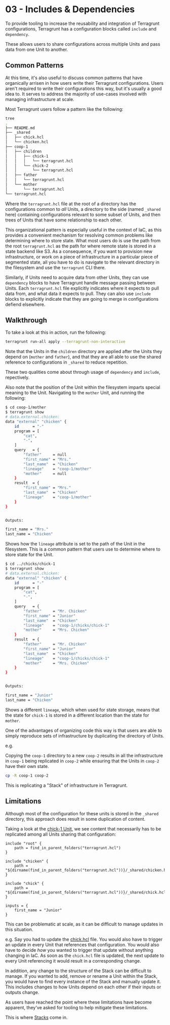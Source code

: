 # 03 - Includes & Dependencies

To provide tooling to increase the reusability and integration of Terragrunt configurations, Terragrunt has a configuration blocks called `include` and `dependency`.

These allows users to share configurations across multiple Units and pass data from one Unit to another.

## Common Patterns

At this time, it's also useful to discuss common patterns that have organically arrisen in how users write their Terragrunt configurations. Users aren't required to write their configurations this way, but it's usually a good idea to. It serves to address the majority of use-cases involved with managing infrastructure at scale.

Most Terragrunt users follow a pattern like the following:

```bash
tree
.
├── README.md
├── _shared
│   ├── chick.hcl
│   └── chicken.hcl
├── coop-1
│   ├── children
│   │   ├── chick-1
│   │   │   └── terragrunt.hcl
│   │   └── chick-2
│   │       └── terragrunt.hcl
│   ├── father
│   │   └── terragrunt.hcl
│   └── mother
│       └── terragrunt.hcl
└── terragrunt.hcl
```

Where the `terragrunt.hcl` file at the root of a directory has the configurations common to _all_ Units, a directory to the side (named `_shared` here) containing configurations relevant to some subset of Units, and then trees of Units that have some relationship to each other.

This organizational pattern is especially useful in the context of IaC, as this provides a convenient mechanism for resolving common problems like determining where to store state. What most users do is use the path from the root `terragrunt.hcl` as the path for where remote state is stored in a state backend like S3. As a consequence, if you want to provision new infrastructure, or work on a piece of infrastructure in a particular piece of segmented state, all you have to do is navigate to the relevant directory in the filesystem and use the `terragrunt` CLI there.

Similarly, if Units need to acquire data from other Units, they can use `dependency` blocks to have Terragrunt handle message passing between Units. Each `terragrunt.hcl` file explicitly indicates where it expects to pull data from, and what data it expects to pull. They can also use `include` blocks to explicitly indicate that they are going to merge in configurations defiend elsewhere.

## Walkthrough

To take a look at this in action, run the following:

```bash
terragrunt run-all apply --terragrunt-non-interactive
```

Note that the Units in the `children` directory are applied after the Units they depend on (`mother` and `father`), and that they are all able to use the shared reference to configurations in `_shared` to reduce repetition.

These two qualities come about through usage of `dependency` and `include`, repectively.

Also note that the position of the Unit within the filesystem imparts special meaning to the Unit. Navigating to the `mother` Unit, and running the following:

```bash
$ cd coop-1/mother
$ terragrunt show
# data.external.chicken:
data "external" "chicken" {
    id      = "-"
    program = [
        "cat",
        "-",
    ]
    query   = {
        "father"     = null
        "first_name" = "Mrs."
        "last_name"  = "Chicken"
        "lineage"    = "coop-1/mother"
        "mother"     = null
    }
    result  = {
        "first_name" = "Mrs."
        "last_name"  = "Chicken"
        "lineage"    = "coop-1/mother"
    }
}


Outputs:

first_name = "Mrs."
last_name = "Chicken"
```

Shows how the `lineage` attribute is set to the path of the Unit in the filesystem. This is a common pattern that users use to determine where to store state for the Unit.

```bash
$ cd ../chicks/chick-1
$ terragrunt show
# data.external.chicken:
data "external" "chicken" {
    id      = "-"
    program = [
        "cat",
        "-",
    ]
    query   = {
        "father"     = "Mr. Chicken"
        "first_name" = "Junior"
        "last_name"  = "Chicken"
        "lineage"    = "coop-1/chicks/chick-1"
        "mother"     = "Mrs. Chicken"
    }
    result  = {
        "father"     = "Mr. Chicken"
        "first_name" = "Junior"
        "last_name"  = "Chicken"
        "lineage"    = "coop-1/chicks/chick-1"
        "mother"     = "Mrs. Chicken"
    }
}


Outputs:

first_name = "Junior"
last_name = "Chicken"
```

Shows a different `lineage`, which when used for state storage, means that the state for `chick-1` is stored in a different location than the state for `mother`.

One of the advantages of organizing code this way is that users are able to simply reproduce sets of infrastructure by duplicating the directory of Units.

e.g.

Copying the `coop-1` directory to a new `coop-2` results in all the infrastructure in `coop-1` being replicated in `coop-2` while ensuring that the Units in `coop-2` have their own state.

```bash
cp -R coop-1 coop-2
```

This is replicating a "Stack" of infrastructure in Terragrunt.

## Limitations

Although most of the configuration for these units is stored in the `_shared` directory, this approach does result in some duplication of content.

Taking a look at the [chick-1 Unit](./coop-1/chicks/chick-1/terragrunt.hcl), we see content that necessarily has to be replicated among all Units sharing that configuration:

```hcl
include "root" {
	path = find_in_parent_folders("terragrunt.hcl")
}

include "chicken" {
	path = "${dirname(find_in_parent_folders("terragrunt.hcl"))}/_shared/chicken.hcl"
}

include "chick" {
	path = "${dirname(find_in_parent_folders("terragrunt.hcl"))}/_shared/chick.hcl"
}

inputs = {
	first_name = "Junior"
}
```

This can be problematic at scale, as it can be difficult to manage updates in this situation.

e.g. Say you had to update the [chick.hcl](./_shared/chick.hcl) file. You would also have to trigger an update in every Unit that references that configuration. You would also have to decide _how_ you wanted to trigger that update without anything changing in IaC. As soon as the `chick.hcl` file is updated, the next update to every Unit referencing it would result in a corresponding change.

In addition, any change to the structure of the Stack can be difficult to manage. If you wanted to add, remove or rename a Unit within the Stack, you would have to find every instance of the Stack and manually update it. This includes changes to how Units depend on each other if their inputs or outputs change.

As users have reached the point where these limitations have become apparent, they've asked for tooling to help mitigate these limitations.

This is where [Stacks](../04-stacks) come in.

